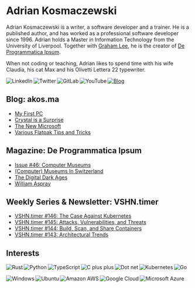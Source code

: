 # Adrian Kosmaczewski

Adrian Kosmaczewski is a writer, a software developer and a trainer. He is a published author, and has worked as a professional software developer since 1996. Adrian holds a Master in Information Technology from the University of Liverpool. Together with [Graham Lee](https://github.com/iamleeg/), he is the creator of [De Programmatica Ipsum](https://deprogrammaticaipsum.com).

When not coding or teaching, Adrian likes to spend time with his wife Claudia, his cat Max and his Olivetti Lettera 22 typewriter.

[<img align="left" alt="LinkedIn" src="https://img.shields.io/badge/linkedin-%230077B5.svg?&style=for-the-badge&logo=linkedin&logoColor=white">](https://linkedin.com/in/akosma) [<img align="left" alt="Twitter" src="https://img.shields.io/badge/twitter-%231DA1F2.svg?&style=for-the-badge&logo=twitter&logoColor=white">](https://twitter.com/akosma) [<img align="left" alt="GitLab" src="https://img.shields.io/badge/gitlab-%23330f63.svg?&style=for-the-badge&logo=gitlab&logoColor=white">](https://gitlab.com/akosma) [<img alt="YouTube" align="left" src="https://img.shields.io/badge/youtube-%23FF0000.svg?&style=for-the-badge&logo=youtube&logoColor=white">](https://vshn.tv) [<img alt="Blog" src="https://img.shields.io/badge/rss-%23FFA500.svg?&style=for-the-badge&logo=rss&logoColor=white">](https://akos.ma/index.xml)

## Blog: akos.ma

<!-- AKOSMA:START -->
- [My First PC](https://akos.ma/blog/my-first-pc/)
- [Crystal is a Surprise](https://akos.ma/blog/crystal-is-a-surprise/)
- [The New Microsoft](https://akos.ma/blog/the-new-microsoft/)
- [Various Flatpak Tips and Tricks](https://akos.ma/blog/various-flatpak-tips-and-tricks/)
<!-- AKOSMA:END -->

## Magazine: De Programmatica Ipsum

<!-- DEPROGIPSUM:START -->
- [Issue #46: Computer Museums](https://deprogrammaticaipsum.com/issue-46-computer-museums/)
- [&lpar;Computer&rpar; Museums In Switzerland](https://deprogrammaticaipsum.com/computer-museums-in-switzerland/)
- [The Digital Dark Ages](https://deprogrammaticaipsum.com/the-digital-dark-ages/)
- [William Aspray](https://deprogrammaticaipsum.com/william-aspray/)
<!-- DEPROGIPSUM:END -->

## Weekly Series & Newsletter: VSHN.timer

<!-- VSHNTIMER:START -->
- [VSHN.timer #146: The Case Against Kubernetes](https://www.vshn.ch/blog/vshn-timer-146-the-case-against-kubernetes/)
- [VSHN.timer #145: Attacks, Vulnerabilities, and Threats](https://www.vshn.ch/blog/vshn-timer-145-attacks-vulnerabilities-and-threats/)
- [VSHN.timer #144: Build, Scan, and Share Containers](https://www.vshn.ch/blog/vshn-timer-144-build-scan-and-share-containers/)
- [VSHN.timer #143: Architectural Trends](https://www.vshn.ch/blog/vshn-timer-143-architectural-trends/)
<!-- VSHNTIMER:END -->

## Interests

<img align="left" alt="Rust" src="https://img.shields.io/badge/rust-DEA584?logo=rust&logoColor=white&style=for-the-badge"> <img align="left" alt="Python" src="https://img.shields.io/badge/python-%233776AB.svg?&style=for-the-badge&logo=python&logoColor=white"> <img align="left" alt="TypeScript" src="https://img.shields.io/badge/typescript%20-%23007ACC.svg?&style=for-the-badge&logo=typescript&logoColor=white"> <img align="left" alt="C plus plus" src="https://img.shields.io/badge/c++%20-%2300599C.svg?&style=for-the-badge&logo=c%2B%2B&logoColor=white"> <img alt="Go" src="https://img.shields.io/badge/go-%2300ADD8.svg?&style=for-the-badge&logo=go&logoColor=white"> <img alt="Dot net" align="left" src="https://img.shields.io/badge/dotnet-net%23239120.svg?color=5C2D91&style=for-the-badge&logo=.net&logoColor=white"> <img align="left" alt="Kubernetes" src="https://img.shields.io/badge/kubernetes-326de6?logo=kubernetes&logoColor=white&style=for-the-badge">

<img align="left" alt="Windows" src="https://img.shields.io/badge/windows-0078D6?logo=windows&logoColor=white&style=for-the-badge"> <img align="left" alt="Ubuntu" src="https://img.shields.io/badge/ubuntu-E95420?logo=ubuntu&logoColor=white&style=for-the-badge"> <img align="left" alt="Amazon AWS" src="https://img.shields.io/badge/Amazon%20AWS-%23232F3E?logo=amazon-aws&logoColor=white&style=for-the-badge"> <img align="left" alt="Google Cloud" src="https://img.shields.io/badge/Google%20Cloud-%234285F4?logo=google-cloud&logoColor=white&style=for-the-badge "> <img alt="Microsoft Azure" src="https://img.shields.io/badge/Microsoft%20Azure-0089D6?logo=microsoft-azure&logoColor=white&style=for-the-badge">

